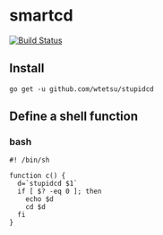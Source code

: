 # smartcd

[![Build Status](https://travis-ci.com/wtetsu/stupidcd.svg?branch=master)](https://travis-ci.com/wtetsu/stupidcd)

## Install

```
go get -u github.com/wtetsu/stupidcd
```

## Define a shell function

### bash

```
#! /bin/sh

function c() {
  d=`stupidcd $1`
  if [ $? -eq 0 ]; then
    echo $d
    cd $d
  fi
}
```
